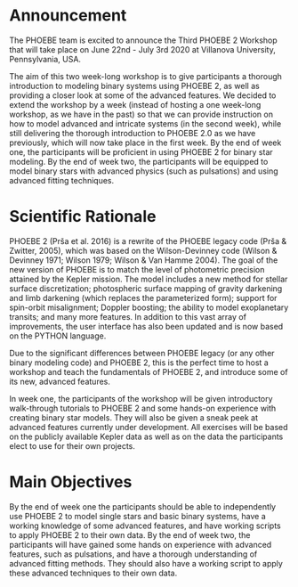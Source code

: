 # Announcement
The PHOEBE team is excited to announce the Third PHOEBE 2 Workshop that will take place on June 22nd - July 3rd 2020 at Villanova University, Pennsylvania, USA.

The aim of this two week-long workshop is to give participants a thorough introduction to modeling binary systems using PHOEBE 2, as well as providing a closer look at some of the advanced features. We decided to extend the workshop by a week (instead of hosting a one week-long workshop, as we have in the past) so that we can provide instruction on how to model advanced and intricate systems (in the second week), while still delivering the thorough introduction to PHOEBE 2.0 as we have previously, which will now take place in the first week. By the end of week one, the participants will be proficient in using PHOEBE 2 for binary star modeling. By the end of week two, the participants will be equipped to model binary stars with advanced physics (such as pulsations) and using advanced fitting techniques.

# Scientific Rationale
PHOEBE 2 (Prša et al. 2016) is a rewrite of the PHOEBE legacy code (Prša & Zwitter, 2005), which was based on the Wilson-Devinney code (Wilson & Devinney 1971; Wilson 1979; Wilson & Van Hamme 2004). The goal of the new version of PHOEBE is to match the level of photometric precision attained by the Kepler mission. The model includes a new method for stellar surface discretization; photospheric surface mapping of gravity darkening and limb darkening (which replaces the parameterized form); support for spin-orbit misalignment; Doppler boosting; the ability to model exoplanetary transits; and many more features. In addition to this vast array of improvements, the user interface has also been updated and is now based on the PYTHON language.

Due to the significant differences between PHOEBE legacy (or any other binary modeling code) and PHOEBE 2, this is the perfect time to host a workshop and teach the fundamentals of PHOEBE 2, and introduce some of its new, advanced features.

In week one, the participants of the workshop will be given introductory walk-through tutorials to PHOEBE 2 and some hands-on experience with creating binary star models. They will also be given a sneak peek at advanced features currently under development. All exercises will be based on the publicly available Kepler data as well as on the data the participants elect to use for their own projects.

# Main Objectives
By the end of week one the participants should be able to independently use PHOEBE 2 to model single stars and basic binary systems, have a working knowledge of some advanced features, and have working scripts to apply PHOEBE 2 to their own data. By the end of week two, the participants will have gained some hands on experience with advanced features, such as pulsations, and have a thorough understanding of advanced fitting methods. They should also have a working script to apply these advanced techniques to their own data.

